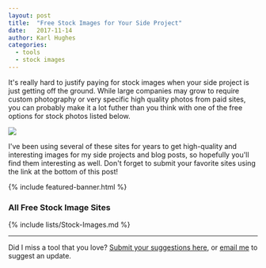 ```yaml
---
layout: post
title:  "Free Stock Images for Your Side Project"
date:   2017-11-14
author: Karl Hughes
categories:
  - tools
  - stock images
---
```


It's really hard to justify paying for stock images when your side project is just getting off the ground. While large companies may grow to require custom photography or very specific high quality photos from paid sites, you can probably make it a lot futher than you think with one of the free options for stock photos listed below.

![](https://i.imgur.com/3RXXcAQ.jpg)

I've been using several of these sites for years to get high-quality and interesting images for my side projects and blog posts, so hopefully you'll find them interesting as well. Don't forget to submit your favorite sites using the link at the bottom of this post!

{% include featured-banner.html %}

### All Free Stock Image Sites

{% include lists/Stock-Images.md %}

-----

Did I miss a tool that you love? [Submit your suggestions here](https://airtable.com/shrwrPOxd0wlqoiZb), or [email me](mailto:marketing@portablecto.com) to suggest an update.

